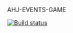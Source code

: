 AHJ-EVENTS-GAME

[![Build status](https://ci.appveyor.com/api/projects/status/d64cironu4913jos?svg=true)](https://ci.appveyor.com/project/Tatiana0325/ahj-events-game)
